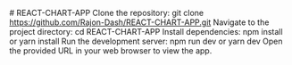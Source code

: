 
#   R E A C T - C H A R T - A P P 
 
 
Clone the repository: git clone https://github.com/Rajon-Dash/REACT-CHART-APP.git
Navigate to the project directory: cd REACT-CHART-APP
Install dependencies: npm install or yarn install
Run the development server: npm run dev or yarn dev
Open the provided URL in your web browser to view the app.
